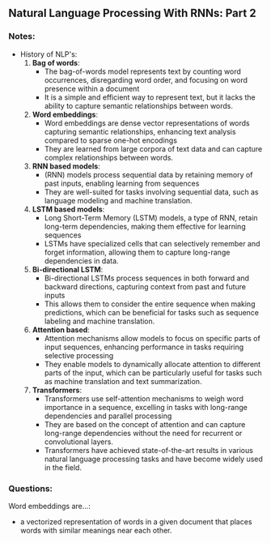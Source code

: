 ## Natural Language Processing With RNNs: Part 2

### Notes:

- History of NLP's:
  1. <b>Bag of words</b>:
     - The bag-of-words model represents text by counting word occurrences, disregarding word order, and focusing on word presence within a document
     - It is a simple and efficient way to represent text, but it lacks the ability to capture semantic relationships between words.
  2. <b>Word embeddings</b>:
     - Word embeddings are dense vector representations of words capturing semantic relationships, enhancing text analysis compared to sparse one-hot encodings
     - They are learned from large corpora of text data and can capture complex relationships between words.
  3. <b>RNN based models</b>:
     - (RNN) models process sequential data by retaining memory of past inputs, enabling learning from sequences
     - They are well-suited for tasks involving sequential data, such as language modeling and machine translation.
  4. <b>LSTM based models</b>:
     - Long Short-Term Memory (LSTM) models, a type of RNN, retain long-term dependencies, making them effective for learning sequences
     - LSTMs have specialized cells that can selectively remember and forget information, allowing them to capture long-range dependencies in data.
  5. <b>Bi-directional LSTM</b>:
     - Bi-directional LSTMs process sequences in both forward and backward directions, capturing context from past and future inputs
     - This allows them to consider the entire sequence when making predictions, which can be beneficial for tasks such as sequence labeling and machine translation.
  6. <b>Attention based</b>:
     - Attention mechanisms allow models to focus on specific parts of input sequences, enhancing performance in tasks requiring selective processing
     - They enable models to dynamically allocate attention to different parts of the input, which can be particularly useful for tasks such as machine translation and text summarization.
  7. <b>Transformers</b>:
     - Transformers use self-attention mechanisms to weigh word importance in a sequence, excelling in tasks with long-range dependencies and parallel processing
     - They are based on the concept of attention and can capture long-range dependencies without the need for recurrent or convolutional layers.
     - Transformers have achieved state-of-the-art results in various natural language processing tasks and have become widely used in the field.

### Questions:

Word embeddings are...:

- a vectorized representation of words in a given document that places words with similar meanings near each other.
